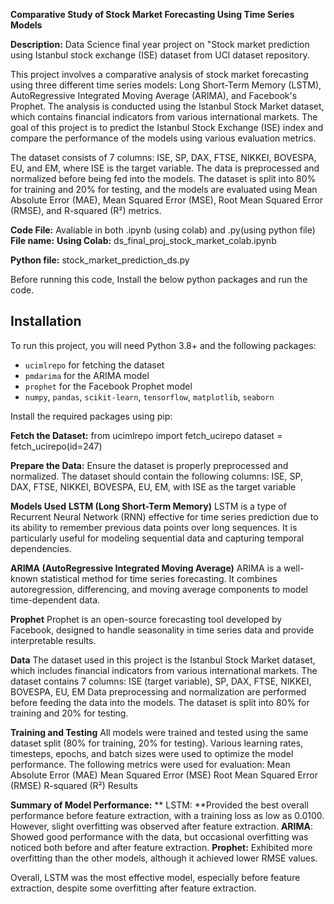 ****Comparative Study of Stock Market Forecasting Using Time Series Models****


**Description:**
Data Science final year project on "Stock market prediction using Istanbul stock exchange (ISE) dataset from UCl dataset repository.

This project involves a comparative analysis of stock market forecasting using three different time series models: Long Short-Term Memory (LSTM), AutoRegressive Integrated Moving Average (ARIMA), and Facebook's Prophet. The analysis is conducted using the Istanbul Stock Market dataset, which contains financial indicators from various international markets. The goal of this project is to predict the Istanbul Stock Exchange (ISE) index and compare the performance of the models using various evaluation metrics.

The dataset consists of 7 columns: ISE, SP, DAX, FTSE, NIKKEI, BOVESPA, EU, and EM, where ISE is the target variable. The data is preprocessed and normalized before being fed into the models. The dataset is split into 80% for training and 20% for testing, and the models are evaluated using Mean Absolute Error (MAE), Mean Squared Error (MSE), Root Mean Squared Error (RMSE), and R-squared (R²) metrics.

**Code File:**
Avaliable in both .ipynb (using colab) and .py(using python file)
**File name:**
**Using Colab:** ds_final_proj_stock_market_colab.ipynb

**Python file:** stock_market_prediction_ds.py

Before running this code, Install the below python packages and run the code.

## Installation

To run this project, you will need Python 3.8+ and the following packages:

- `ucimlrepo` for fetching the dataset
- `pmdarima` for the ARIMA model
- `prophet` for the Facebook Prophet model
- `numpy`, `pandas`, `scikit-learn`, `tensorflow`, `matplotlib`, `seaborn`

Install the required packages using pip:

**Fetch the Dataset:**
from ucimlrepo import fetch_ucirepo
dataset = fetch_ucirepo(id=247)

**Prepare the Data:**
Ensure the dataset is properly preprocessed and normalized.
The dataset should contain the following columns: ISE, SP, DAX, FTSE, NIKKEI, BOVESPA, EU, EM, with ISE as the target variable

**Models Used**
**LSTM (Long Short-Term Memory)**
LSTM is a type of Recurrent Neural Network (RNN) effective for time series prediction due to its ability to remember previous data points over long sequences. It is particularly useful for modeling sequential data and capturing temporal dependencies.

**ARIMA (AutoRegressive Integrated Moving Average)**
ARIMA is a well-known statistical method for time series forecasting. It combines autoregression, differencing, and moving average components to model time-dependent data.

**Prophet**
Prophet is an open-source forecasting tool developed by Facebook, designed to handle seasonality in time series data and provide interpretable results.


**Data**
The dataset used in this project is the Istanbul Stock Market dataset, which includes financial indicators from various international markets. The dataset contains 7 columns:
ISE (target variable), SP, DAX, FTSE, NIKKEI, BOVESPA, EU, EM
Data preprocessing and normalization are performed before feeding the data into the models. The dataset is split into 80% for training and 20% for testing.

**Training and Testing**
All models were trained and tested using the same dataset split (80% for training, 20% for testing). Various learning rates, timesteps, epochs, and batch sizes were used to optimize the model performance. The following metrics were used for evaluation:
  Mean Absolute Error (MAE)
  Mean Squared Error (MSE)
  Root Mean Squared Error (RMSE)
  R-squared (R²)
  Results

**Summary of Model Performance:**
 ** LSTM: **Provided the best overall performance before feature extraction, with a training loss as low as 0.0100. However, slight overfitting was observed after feature extraction.
  **ARIMA**: Showed good performance with the data, but occasional overfitting was noticed both before and after feature extraction.
  **Prophet:** Exhibited more overfitting than the other models, although it achieved lower RMSE values.
  
Overall, LSTM was the most effective model, especially before feature extraction, despite some overfitting after feature extraction.
